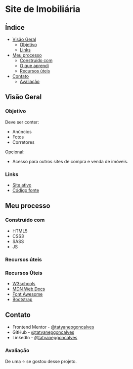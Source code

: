 <h1 alighn='center'> Site de Imobiliária</h1>

## Índice
- [Visão Geral](#Visão-geral)
  - [Objetivo](#objetivo)
  - [Links](#links)
- [Meu processo](#meu-processo)
   - [Construído com](#construído-com)
   - [O que aprendi](#o-que-aprendi)
   - [Recursos úteis](#recursos-úteis)
- [Contato](#contato)
  - [Avaliação](#avaliação)
 
## Visão Geral
### Objetivo

Deve ser conter:
- Anúncios
- Fotos
- Corretores

Opcional:
- Acesso para outros sites de compra e venda de imóveis.


### Links
- [Site ativo]()
- [Código fonte](https://github.com/tatyanepgoncalves/Website-Imobiliaria)

## Meu processo
### Construído com 
- HTML5
- CSS3
- SASS
- JS


### Recursos úteis

### Recursos Úteis

- [W3schools](https://www.w3schools.com/) 
- [MDN Web Docs](https://developer.mozilla.org/pt-BR/)
- [Font Awesome](https://fontawesome.com/) 
- [Bootstrap](https://getbootstrap.com/)

## Contato

- Frontend Mentor - [@tatyanepgoncalves](https://www.frontendmentor.io/profile/tatyanepgoncalves)
- GitHub - [@tatyanepgoncalves](https://github.com/tatyanepgoncalves)
- LinkedIn - [@tatyanepgoncalves](https://www.linkedin.com/in/tatyanegoncalves/)

### Avaliação
De uma ⭐ se gostou desse projeto. 

